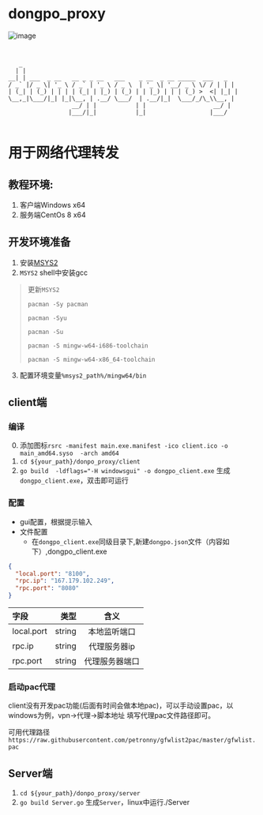 # dongpo_proxy
![image](https://img.shields.io/badge/golang-1.13.4-green)
                                                                                                                          
   ```                                                                                                                       
                                                                                                                          

      _                                                           
     | |                                                          
   __| | ___  _ __   __ _ _ __   ___    _ __  _ __ _____  ___   _ 
  / _` |/ _ \| '_ \ / _` | '_ \ / _ \  | '_ \| '__/ _ \ \/ / | | |
 | (_| | (_) | | | | (_| | |_) | (_) | | |_) | | | (_) >  <| |_| |
  \__,_|\___/|_| |_|\__, | .__/ \___/  | .__/|_|  \___/_/\_\\__, |
                     __/ | |           | |                   __/ |
                    |___/|_|           |_|                  |___/ 


```
# 用于网络代理转发

## 教程环境:
1. 客户端Windows x64
2. 服务端CentOs 8 x64

## 开发环境准备
1. 安装[MSYS2](http://www.msys2.org/)
2.  `MSYS2` shell中安装gcc
>更新`MSYS2`
> 
>`pacman -Sy pacman`
>
> `pacman -Syu`
>
> `pacman -Su`
>
> `pacman -S mingw-w64-i686-toolchain`
>
> `pacman -S mingw-w64-x86_64-toolchain`
>
3. 配置环境变量`%msys2_path%/mingw64/bin`
## client端
### 编译
  0. 添加图标`rsrc -manifest main.exe.manifest -ico client.ico -o main_amd64.syso  -arch amd64`
  1. `cd ${your_path}/donpo_proxy/client`
  2. `go build  -ldflags="-H windowsgui" -o dongpo_client.exe` 生成`dongpo_client.exe`，双击即可运行
### 配置
  + gui配置，根据提示输入
  + 文件配置
    + 在`dongpo_client.exe`同级目录下,新建`dongpo.json`文件（内容如下）,dongpo_client.exe
    
    
```json
{
  "local.port": "8100",
  "rpc.ip": "167.179.102.249",
  "rpc.port": "8080"
}
```
        
 |  字段 | 类型 |  含义 |
 |:-----|-----:|:-----:|
 |local.port |  string  |   本地监听端口  |
 |rpc.ip  |  string  |   代理服务器ip  |
 |rpc.port |  string  |   代理服务器端口  |


### 启动pac代理
client没有开发pac功能(后面有时间会做本地pac)，可以手动设置pac，以windows为例，vpn->代理->脚本地址 填写代理pac文件路径即可。

可用代理路径`https://raw.githubusercontent.com/petronny/gfwlist2pac/master/gfwlist.pac`

## Server端
  1. `cd ${your_path}/donpo_proxy/server`
  2. `go build Server.go` 生成`Server`，linux中运行./Server
